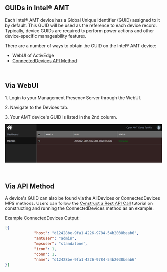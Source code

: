 ## GUIDs in Intel&reg; AMT

Each Intel&reg; AMT device has a Global Unique Identifier (GUID) assigned to it by default. This GUID will be used as the reference to each device record. Typically, device GUIDs are required to perform power actions and other device-specific manageability features.

There are a number of ways to obtain the GUID on the Intel&reg; AMT device:

- WebUI of ActivEdge 
- [ConnectedDevices API Method](../APIs/MPSmethods/connecteddevices.md)

<br>

## Via WebUI

1\. Login to your Management Presence Server through the WebUI.

2\. Navigate to the Devices tab.

3\. Your AMT device's GUID is listed in the 2nd column.

[![GUID](../assets/images/GUID_WebUI.png)](../assets/images/GUID_WebUI.png)

<br>

## Via API Method

A device's GUID can also be found via the AllDevices or ConnectedDevices MPS methods. Users can follow the [Construct a Rest API Call](../Tutorials/apiTutorial.md) tutorial on constructing and running the ConnectedDevices method as an example.

Example ConnectedDevices Output:
``` json hl_lines="2"
[{
             "host": "d12428be-9fa1-4226-9784-54b2038beab6",
             "amtuser": "admin",
             "mpsuser": "standalone",
             "icon": 1,
             "conn": 1,
             "name": "d12428be-9fa1-4226-9784-54b2038beab6"
}]
```